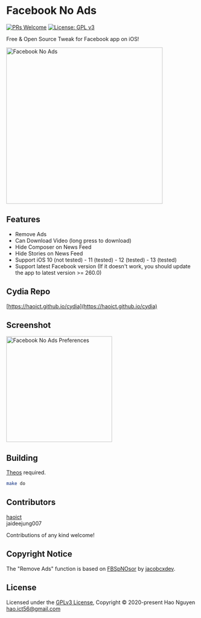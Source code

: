 # Facebook No Ads

[![PRs Welcome](https://img.shields.io/badge/PRs-welcome-brightgreen.svg?style=flat-square)](http://makeapullrequest.com)
[![License: GPL v3](https://img.shields.io/badge/License-GPLv3-blue.svg)](https://www.gnu.org/licenses/gpl-3.0)

Free & Open Source Tweak for Facebook app on iOS!

<img src="https://haoict.github.io/cydia/images/fnabanner.jpg" alt="Facebook No Ads" width="414"/>

## Features
- Remove Ads
- Can Download Video (long press to download)
- Hide Composer on News Feed
- Hide Stories on News Feed
- Support iOS 10 (not tested) - 11 (tested) - 12 (tested) - 13 (tested)
- Support latest Facebook version (If it doesn't work, you should update the app to latest version >= 260.0)

## Cydia Repo

[https://haoict.github.io/cydia](https://haoict.github.io/cydia)

## Screenshot

<img src="https://haoict.github.io/cydia/images/fnapref.png" alt="Facebook No Ads Preferences" width="280"/>

## Building

[Theos](https://github.com/theos/theos) required.

```bash
make do
```

## Contributors

[haoict](https://github.com/haoict)  
jaideejung007  

Contributions of any kind welcome!

## Copyright Notice

The "Remove Ads" function is based on [FBSpNOsor](https://github.com/jacobcxdev/FBSpNOsor) by [jacobcxdev](https://github.com/jacobcxdev).  

## License

Licensed under the [GPLv3 License](./LICENSE), Copyright © 2020-present Hao Nguyen <hao.ict56@gmail.com>